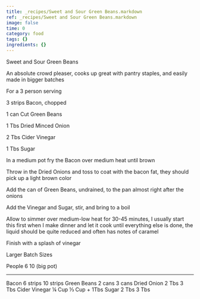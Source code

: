 ```yaml
---
title: _recipes/Sweet and Sour Green Beans.markdown
ref: _recipes/Sweet and Sour Green Beans.markdown
image: false
time: 0
category: food
tags: {}
ingredients: {}
---
```

Sweet and Sour Green Beans

An absolute crowd pleaser, cooks up great with pantry staples, and
easily made in bigger batches

For a 3 person serving

3 strips Bacon, chopped

1 can Cut Green Beans

1 Tbs Dried Minced Onion

2 Tbs Cider Vinegar

1 Tbs Sugar

In a medium pot fry the Bacon over medium heat until brown

Throw in the Dried Onions and toss to coat with the bacon fat, they
should pick up a light brown color

Add the can of Green Beans, undrained, to the pan almost right after the
onions

Add the Vinegar and Sugar, stir, and bring to a boil

Allow to simmer over medium-low heat for 30-45 minutes, I usually start
this first when I make dinner and let it cook until everything else is
done, the liquid should be quite reduced and often has notes of caramel

Finish with a splash of vinegar

Larger Batch Sizes

  People          6          10 (big pot)
  --------------- ---------- --------------
  Bacon           6 strips   10 strips
  Green Beans     2 cans     3 cans
  Dried Onion     2 Tbs      3 Tbs
  Cider Vinegar   ¼ Cup      ⅓ Cup + 1Tbs
  Sugar           2 Tbs      3 Tbs
